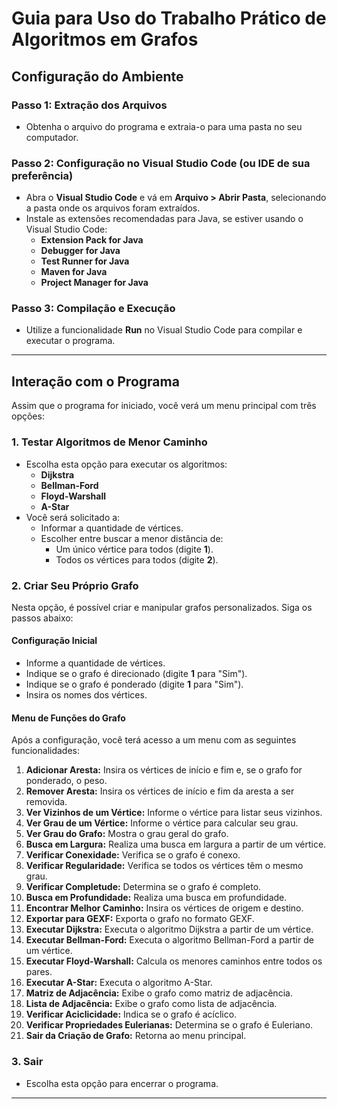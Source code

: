 # Guia para Uso do Trabalho Prático de Algoritmos em Grafos

## Configuração do Ambiente
### Passo 1: Extração dos Arquivos
- Obtenha o arquivo do programa e extraia-o para uma pasta no seu computador.

### Passo 2: Configuração no Visual Studio Code (ou IDE de sua preferência)
- Abra o **Visual Studio Code** e vá em **Arquivo > Abrir Pasta**, selecionando a pasta onde os arquivos foram extraídos.
- Instale as extensões recomendadas para Java, se estiver usando o Visual Studio Code:
  - **Extension Pack for Java**
  - **Debugger for Java**
  - **Test Runner for Java**
  - **Maven for Java**
  - **Project Manager for Java**

### Passo 3: Compilação e Execução
- Utilize a funcionalidade **Run** no Visual Studio Code para compilar e executar o programa.

---

## Interação com o Programa

Assim que o programa for iniciado, você verá um menu principal com três opções:

### 1. Testar Algoritmos de Menor Caminho
- Escolha esta opção para executar os algoritmos:
  - **Dijkstra**
  - **Bellman-Ford**
  - **Floyd-Warshall**
  - **A-Star**
- Você será solicitado a:
  - Informar a quantidade de vértices.
  - Escolher entre buscar a menor distância de:
    - Um único vértice para todos (digite **1**).
    - Todos os vértices para todos (digite **2**).

### 2. Criar Seu Próprio Grafo
Nesta opção, é possível criar e manipular grafos personalizados. Siga os passos abaixo:

#### Configuração Inicial
- Informe a quantidade de vértices.
- Indique se o grafo é direcionado (digite **1** para "Sim").
- Indique se o grafo é ponderado (digite **1** para "Sim").
- Insira os nomes dos vértices.

#### Menu de Funções do Grafo
Após a configuração, você terá acesso a um menu com as seguintes funcionalidades:

1. **Adicionar Aresta:** Insira os vértices de início e fim e, se o grafo for ponderado, o peso.
2. **Remover Aresta:** Insira os vértices de início e fim da aresta a ser removida.
3. **Ver Vizinhos de um Vértice:** Informe o vértice para listar seus vizinhos.
4. **Ver Grau de um Vértice:** Informe o vértice para calcular seu grau.
5. **Ver Grau do Grafo:** Mostra o grau geral do grafo.
6. **Busca em Largura:** Realiza uma busca em largura a partir de um vértice.
7. **Verificar Conexidade:** Verifica se o grafo é conexo.
8. **Verificar Regularidade:** Verifica se todos os vértices têm o mesmo grau.
9. **Verificar Completude:** Determina se o grafo é completo.
10. **Busca em Profundidade:** Realiza uma busca em profundidade.
11. **Encontrar Melhor Caminho:** Insira os vértices de origem e destino.
12. **Exportar para GEXF:** Exporta o grafo no formato GEXF.
13. **Executar Dijkstra:** Executa o algoritmo Dijkstra a partir de um vértice.
14. **Executar Bellman-Ford:** Executa o algoritmo Bellman-Ford a partir de um vértice.
15. **Executar Floyd-Warshall:** Calcula os menores caminhos entre todos os pares.
16. **Executar A-Star:** Executa o algoritmo A-Star.
17. **Matriz de Adjacência:** Exibe o grafo como matriz de adjacência.
18. **Lista de Adjacência:** Exibe o grafo como lista de adjacência.
19. **Verificar Aciclicidade:** Indica se o grafo é acíclico.
20. **Verificar Propriedades Eulerianas:** Determina se o grafo é Euleriano.
21. **Sair da Criação de Grafo:** Retorna ao menu principal.

### 3. Sair
- Escolha esta opção para encerrar o programa.

---